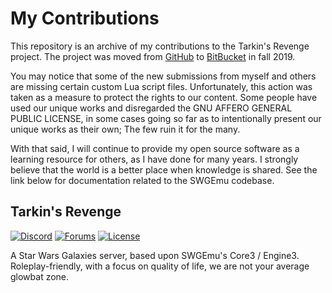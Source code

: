 # My Contributions

This repository is an archive of my contributions to the Tarkin's Revenge project. The project was moved from [GitHub](https://github.com/TarkinII/Tarkins-Revenge) to [BitBucket](https://bitbucket.org/tarkinsrevenge/tarkins-revenge/src/master/) in fall 2019.

You may notice that some of the new submissions from myself and others are missing certain custom Lua script files. Unfortunately, this action was taken as a measure to protect the rights to our content. Some people have used our unique works and disregarded the GNU AFFERO GENERAL PUBLIC LICENSE, in some cases going so far as to intentionally present our unique works as their own; The few ruin it for the many.  

With that said, I will continue to provide my open source software as a learning resource for others, as I have done for many years. I strongly believe that the world is a better place when knowledge is shared. See the link below for documentation related to the SWGEmu codebase.  

## Tarkin's Revenge

[![Discord](https://discordapp.com/api/guilds/198160124320284674/widget.png)](https://discord.gg/3bGJvm4) [![Forums](https://img.shields.io/badge/tarkin%20forums-Click%20Here-ff69b4.svg?style=plastic)](http://tarkinswg.com/) [![License](https://img.shields.io/badge/license-AGPL%203.0-green.svg?style=plastic)](https://github.com/TarkinII/Tarkins-Revenge/blob/master/LICENSE)


A Star Wars Galaxies server, based upon SWGEmu's Core3 / Engine3.  Roleplay-friendly, with a focus on quality of life, we are not your average glowbat zone.
